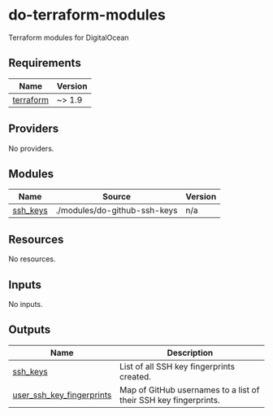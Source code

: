 # do-terraform-modules
Terraform modules for DigitalOcean

<!-- BEGIN_TF_DOCS -->
## Requirements

| Name | Version |
|------|---------|
| <a name="requirement_terraform"></a> [terraform](#requirement\_terraform) | ~> 1.9 |

## Providers

No providers.

## Modules

| Name | Source | Version |
|------|--------|---------|
| <a name="module_ssh_keys"></a> [ssh\_keys](#module\_ssh\_keys) | ./modules/do-github-ssh-keys | n/a |

## Resources

No resources.

## Inputs

No inputs.

## Outputs

| Name | Description |
|------|-------------|
| <a name="output_ssh_keys"></a> [ssh\_keys](#output\_ssh\_keys) | List of all SSH key fingerprints created. |
| <a name="output_user_ssh_key_fingerprints"></a> [user\_ssh\_key\_fingerprints](#output\_user\_ssh\_key\_fingerprints) | Map of GitHub usernames to a list of their SSH key fingerprints. |
<!-- END_TF_DOCS -->